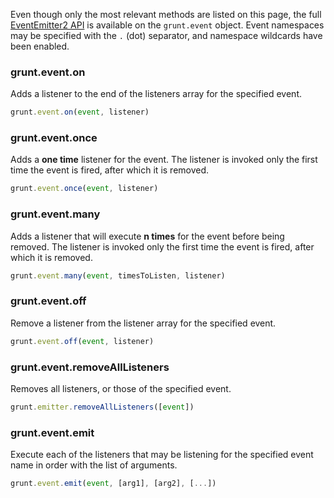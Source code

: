 Even though only the most relevant methods are listed on this page, the full [EventEmitter2 API][ee2] is available on the `grunt.event` object. Event namespaces may be specified with the `.` (dot) separator, and namespace wildcards have been enabled.

[ee2]: https://github.com/hij1nx/EventEmitter2

### grunt.event.on
Adds a listener to the end of the listeners array for the specified event.

```js
grunt.event.on(event, listener)
```

### grunt.event.once
Adds a **one time** listener for the event. The listener is invoked only the first time the event is fired, after which it is removed.

```js
grunt.event.once(event, listener)
```

### grunt.event.many
Adds a listener that will execute **n times** for the event before being removed. The listener is invoked only the first time the event is fired, after which it is removed.

```js
grunt.event.many(event, timesToListen, listener)
```

### grunt.event.off
Remove a listener from the listener array for the specified event.

```js
grunt.event.off(event, listener)
```

### grunt.event.removeAllListeners
Removes all listeners, or those of the specified event.

```js
grunt.emitter.removeAllListeners([event])
```

### grunt.event.emit
Execute each of the listeners that may be listening for the specified event name in order with the list of arguments.

```js
grunt.event.emit(event, [arg1], [arg2], [...])
```
